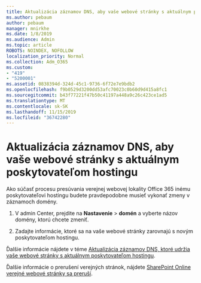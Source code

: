 ```yaml
---
title: Aktualizácia záznamov DNS, aby vaše webové stránky s aktuálnym poskytovateľom hostingu
ms.author: pebaum
author: pebaum
manager: mnirkhe
ms.date: 1/8/2019
ms.audience: Admin
ms.topic: article
ROBOTS: NOINDEX, NOFOLLOW
localization_priority: Normal
ms.collection: Adm_O365
ms.custom:
- "419"
- "5200001"
ms.assetid: 0838394d-324d-45c1-9736-6f72e7e9bdb2
ms.openlocfilehash: f9b0529d3200dd53afc70023c0b60d9d415a8fc1
ms.sourcegitcommit: b43f77221f47b50c41197a448a9c26c423ce1ad5
ms.translationtype: MT
ms.contentlocale: sk-SK
ms.lasthandoff: 11/15/2019
ms.locfileid: "36742280"
---
```

# <a name="update-dns-records-to-keep-your-website-with-your-current-hosting-provider"></a>Aktualizácia záznamov DNS, aby vaše webové stránky s aktuálnym poskytovateľom hostingu

Ako súčasť procesu presúvania verejnej webovej lokality Office 365 inému poskytovateľovi hostingu budete pravdepodobne musieť vykonať zmeny v záznamoch domény.
  
1. V admin Center, prejdite na **Nastavenie** \> **domén** a vyberte názov domény, ktorú chcete zmeniť.

2. Zadajte informácie, ktoré sa na vaše webové stránky zarovnajú s novým poskytovateľom hostingu.

Ďalšie informácie nájdete v téme [Aktualizácia záznamov DNS, ktoré udržia vaše webové stránky s aktuálnym poskytovateľom hostingu](https://docs.microsoft.com/office365/admin/dns/update-dns-records-to-retain-current-hosting-provider).
  
Ďalšie informácie o prerušení verejných stránok, nájdete [SharePoint Online verejné webové stránky sa preruší](https://support.office.com/article/sharepoint-online-public-websites-to-be-discontinued-e86bfd2f-5c7d-446f-a430-7cfcc0130916).
